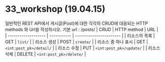 # 33_workshop (19.04.15)
일반적인 REST API에서 게시글(Post)에 대한 각각의 CRUD에 대응되는 HTTP methods 와 Url을 작성하시오.
기본 url : /posts/
| CRUD                | HTTP method | URL                     |
| ------------------- | ----------- | ----------------------- |
| 리소스의 목록       | GET         | `list/`                 |
| 리소스 생성         | POST        | `create/`               |
| 리소스 중 하나 표시 | GET         | `<int:post_pk>/detail/` |
| 리소스 수정         | PUT         | `<int:post_pk>/update/` |
| 리소스 삭제         | DELETE      | `<int:post_pk>/delete/` |